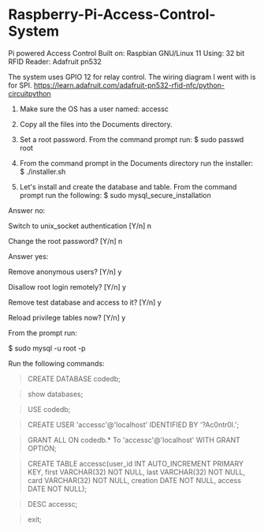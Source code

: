 # Raspberry-Pi-Access-Control-System
Pi powered Access Control
Built on: Raspbian GNU/Linux 11
Using: 32 bit
RFID Reader: Adafruit pn532


The system uses GPIO 12 for relay control. The wiring diagram I went with is for SPI.
https://learn.adafruit.com/adafruit-pn532-rfid-nfc/python-circuitpython



1. Make sure the OS has a user named:
     accessc

2. Copy all the files into the Documents directory.

3. Set a root password. From the command prompt run:
     $ sudo passwd root

4. From the command prompt in the Documents directory run the installer:
     $ ./installer.sh

5. Let's install and create the database and table. From the command prompt run the following:
     $ sudo mysql_secure_installation

Answer no:

Switch to unix_socket authentication [Y/n] n

Change the root password? [Y/n] n

Answer yes:

Remove anonymous users? [Y/n] y

Disallow root login remotely? [Y/n] y

Remove test database and access to it? [Y/n] y

Reload privilege tables now? [Y/n] y


From the prompt run:

$ sudo mysql -u root -p

Run the following commands:

> CREATE DATABASE codedb;

> show databases;

> USE codedb;

> CREATE USER 'accessc'@'localhost' IDENTIFIED BY '?Ac0ntr0l.';

> GRANT ALL ON codedb.* To 'accessc'@'localhost' WITH GRANT OPTION;

> CREATE TABLE accessc(user_id INT AUTO_INCREMENT PRIMARY KEY, first VARCHAR(32) NOT NULL, last VARCHAR(32) NOT NULL, card VARCHAR(32) NOT NULL, creation DATE NOT NULL, access DATE NOT NULL);

> DESC accessc;

> exit;
